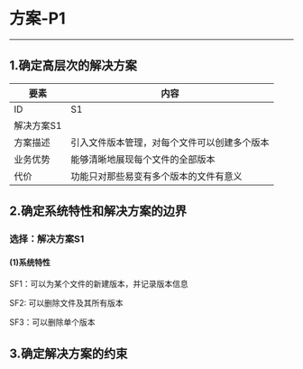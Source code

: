 # 方案-P1

---

## 1.确定高层次的解决方案

| 要素 | 内容 |
| --- | --- |
| ID | S1 |
| 解决方案S1 |
| 方案描述 | 引入文件版本管理，对每个文件可以创建多个版本 |
| 业务优势 | 能够清晰地展现每个文件的全部版本 |
| 代价 | 功能只对那些易变有多个版本的文件有意义 |

## 2.确定系统特性和解决方案的边界

### 选择：解决方案S1

#### \(1\)系统特性



SF1：可以为某个文件的新建版本，并记录版本信息

SF2: 可以删除文件及其所有版本

SF3：可以删除单个版本

## 3.确定解决方案的约束

